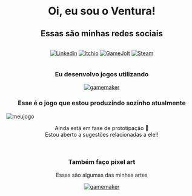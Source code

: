 <h1 style="text-align:center">Oi, eu sou o Ventura!</h3>
<h2 style="text-align:center">Essas são minhas redes sociais</h3>
<div class="container" style="display: flex; justify-content: center; align-items: center">
        
[![Linkedin](https://img.shields.io/badge/LinkedIn-0077B5?style=for-the-badge&logo=linkedin&logoColor=white)](https://www.linkedin.com/in/jo%C3%A3o-vitor-ventura-b2777626a/)
[![Itchio](https://img.shields.io/badge/Itch.io-FA5C5C?style=for-the-badge&logo=itchdotio&logoColor=white)](https://afcventura.itch.io/)
[![GameJolt](https://img.shields.io/badge/Game%20Jolt-CCFF00.svg?style=for-the-badge&logo=Game-Jolt&logoColor=black)](https://gamejolt.com/@AFCVentura)
[![Steam](https://img.shields.io/badge/Steam-000000.svg?style=for-the-badge&logo=Steam&logoColor=white)](https://steamcommunity.com/profiles/76561198795887050/)

</div>
<h3 style="text-align:center">Eu desenvolvo jogos utilizando</h3>
<div class="container" style="display: flex; justify-content: center; align-items: center">
<a href="https://img.shields.io/badge/Gamemaker-000000.svg?style=for-the-badge&logo=Gamemaker&logoColor=white"><img src="https://img.shields.io/badge/Gamemaker-000000.svg?style=for-the-badge&logo=Gamemaker&logoColor=white.png" title="gamemaker"/></a></div>
<h3 style="text-align:center">Esse é o jogo que estou produzindo sozinho atualmente</h3>
<img src="https://i.imgur.com/HFJEXHg.png" title="meujogo"/>
<p style="text-align: center">Ainda está em fase de prototipação 🙁<br>
Estou aberto a sugestões relacionadas a ele!!</p>
<br>
<h3 style="text-align:center">Também faço pixel art</h3>
<p style="text-align: center">Essas são algumas das minhas artes<br>
<div class="container" style="display: flex; justify-content: center; align-items: center">
<a href="https://img.shields.io/badge/Gamemaker-000000.svg?style=for-the-badge&logo=Gamemaker&logoColor=white"><img src="https://img.shields.io/badge/Gamemaker-000000.svg?style=for-the-badge&logo=Gamemaker&logoColor=white.png" title="gamemaker"/></a></div>

